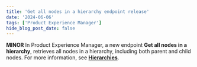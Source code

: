 ```yaml
---
title: 'Get all nodes in a hierarchy endpoint release'
date: '2024-06-06'
tags: ['Product Experience Manager']
hide_blog_post_date: false
---
```

**MINOR** In Product Experience Manager, a new endpoint **Get all nodes in a hierarchy**, retrieves all nodes in a hierarchy, including both parent and child nodes. For more information, see **[Hierarchies](https://beta.elasticpath.dev/docs/api/pxm/products/get-all-nodes-in-hierarchy)**.
